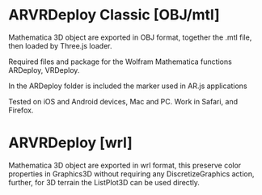 # ARVRDeploy Classic [OBJ/mtl]

Mathematica 3D object are exported in OBJ format, together the .mtl file, then loaded by Three.js loader.

Required files and package for the Wolfram Mathematica functions ARDeploy, VRDeploy.

In the ARDeploy folder is included the marker used in AR.js applications

Tested on iOS and Android devices, Mac and PC. 
Work in Safari, and Firefox.

# ARVRDeploy [wrl]
Mathematica 3D object are exported in wrl format, this preserve color properties in Graphics3D without requiring any DiscretizeGraphics action, further, for 3D terrain the ListPlot3D can be used directly.
 
